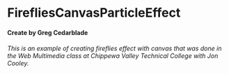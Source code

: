# FirefliesCanvasParticleEffect

#### Create by Greg Cedarblade

###### This is an example of creating fireflies effect with canvas that was done in the Web Multimedia class at Chippewa Valley Technical College with Jon Cooley.
